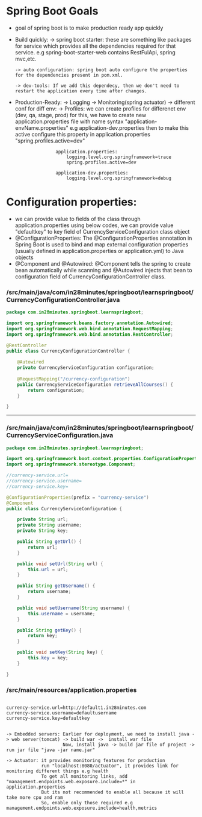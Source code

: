 # Spring Boot Goals
  * goal of spring boot is to make production ready app quickly
  * Build quickly:
		-> spring boot starter: these are something like packages for service which provides all the dependencies required for that service. e.g spring-boot-starter-web contains RestFulApi, spring mvc,etc.

		-> auto configuration: spring boot auto configure the properties for the dependencies present in pom.xml.

		-> dev-tools: If we add this dependecy, then we don't need to restart the application every time after changes.

   * Production-Ready:
        -> Logging
		-> Monitoring(spring actuator)
		-> different conf for diff env:
			-> Profiles: we can create profiles for differenet env (dev, qa, stage, prod)
						for this, we have to create new application.properties file with name syntax "application-envName.properties" e.g application-dev.properties
						then to make this active configure this property in application.properties  "spring.profiles.active=dev"

						application.properties:
							logging.level.org.springframework=trace
							spring.profiles.active=dev

						application-dev.properties:
							logging.level.org.springframework=debug

# Configuration properties: 
  * we can provide value to fields of the class through application.properties using below codes, we can provide value   "defaultkey" to key field of CurrencyServiceConfiguration class object
  * @ConfigurationProperties: The @ConfigurationProperties annotation in Spring Boot is used to bind and map external configuration properties (usually defined in application.properties or application.yml) to Java objects
  * @Component and @Autowired: @Component tells the spring to create bean automatically while scanning and @Autowired injects that bean to configuration field of CurrencyConfigurationController class.
								


### /src/main/java/com/in28minutes/springboot/learnspringboot/CurrencyConfigurationController.java

```java
package com.in28minutes.springboot.learnspringboot;

import org.springframework.beans.factory.annotation.Autowired;
import org.springframework.web.bind.annotation.RequestMapping;
import org.springframework.web.bind.annotation.RestController;

@RestController
public class CurrencyConfigurationController {
	
	@Autowired
	private CurrencyServiceConfiguration configuration;
	
	@RequestMapping("/currency-configuration")
	public CurrencyServiceConfiguration retrieveAllCourses() {
		return configuration;
	}

}
```
---

### /src/main/java/com/in28minutes/springboot/learnspringboot/CurrencyServiceConfiguration.java

```java
package com.in28minutes.springboot.learnspringboot;

import org.springframework.boot.context.properties.ConfigurationProperties;
import org.springframework.stereotype.Component;

//currency-service.url=
//currency-service.username=
//currency-service.key=

@ConfigurationProperties(prefix = "currency-service")
@Component
public class CurrencyServiceConfiguration {

	private String url;
	private String username;
	private String key;

	public String getUrl() {
		return url;
	}

	public void setUrl(String url) {
		this.url = url;
	}

	public String getUsername() {
		return username;
	}

	public void setUsername(String username) {
		this.username = username;
	}

	public String getKey() {
		return key;
	}

	public void setKey(String key) {
		this.key = key;
	}

}
```

### /src/main/resources/application.properties

```properties

currency-service.url=http://default1.in28minutes.com
currency-service.username=defaultusername
currency-service.key=defaultkey


-> Embedded servers: Earlier for deployment, we need to install java -> web server(tomcat) -> build war ->  install war file
                     Now, install java -> build jar file of project -> run jar file "java -jar name.jar"

-> Actuator: it provides monitoring features for production
             run "localhost:8080/actuator", it provides link for monitoring different things e.g health
             To get all monitoring links, add "management.endpoints.web.exposure.include=*" in application.properties
             But its not recommended to enable all because it will take more cpu and ram
             So, enable only those required e.g management.endpoints.web.exposure.include=health,metrics